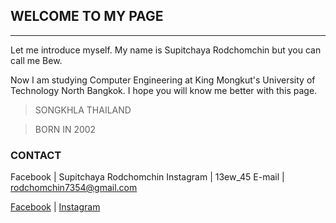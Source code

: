 ## __WELCOME TO MY PAGE__

---

Let me introduce myself. My name is Supitchaya Rodchomchin but you can call me Bew.

Now I am studying Computer Engineering at King Mongkut's University of Technology North Bangkok.
I hope you will know me better with this page.




> SONGKHLA
> THAILAND

> BORN IN 2002





### __CONTACT__ 


Facebook | Supitchaya Rodchomchin
Instagram | 13ew_45
E-mail | rodchomchin7354@gmail.com  

[Facebook] | [Instagram]

[Facebook]: https://www.facebook.com/supitchaya.rodchomchin
[Instagram]: https://www.instagram.com/13ew_45
